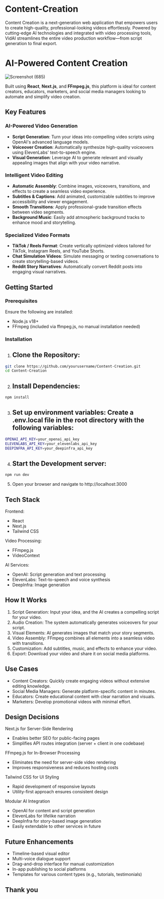# Content-Creation

Content Creation is a next-generation web application that empowers users to create high-quality, professional-looking videos effortlessly. Powered by cutting-edge AI technologies and integrated with video processing tools, VidAI streamlines the entire video production workflow—from script generation to final export.

# AI-Powered Content Creation

![Screenshot (685)](https://github.com/user-attachments/assets/c03df461-c2d9-491c-ad63-81292cf3230b)

Built using **React**, **Next.js**, and **FFmpeg.js**, this platform is ideal for content creators, educators, marketers, and social media managers looking to automate and simplify video creation.

## Key Features

### AI-Powered Video Generation
- **Script Generation**: Turn your ideas into compelling video scripts using OpenAI's advanced language models.
- **Voiceover Creation**: Automatically synthesize high-quality voiceovers using ElevenLabs' text-to-speech engine.
- **Visual Generation**: Leverage AI to generate relevant and visually appealing images that align with your video narrative.

### Intelligent Video Editing
- **Automatic Assembly**: Combine images, voiceovers, transitions, and effects to create a seamless video experience.
- **Subtitles & Captions**: Add animated, customizable subtitles to improve accessibility and viewer engagement.
- **Smooth Transitions**: Apply professional-grade transition effects between video segments.
- **Background Music**: Easily add atmospheric background tracks to enhance mood and storytelling.

### Specialized Video Formats
- **TikTok / Reels Format**: Create vertically optimized videos tailored for TikTok, Instagram Reels, and YouTube Shorts.
- **Chat Simulation Videos**: Simulate messaging or texting conversations to create storytelling-based videos.
- **Reddit Story Narratives**: Automatically convert Reddit posts into engaging visual narratives.

## Getting Started

### Prerequisites
Ensure the following are installed:
- Node.js v18+
- FFmpeg (included via ffmpeg.js, no manual installation needed)

### Installation

1. ## Clone the Repository:

```bash
git clone https://github.com/yourusername/Content-Creation.git
cd Content-Creation
```

2. ## Install Dependencies:

```bash
npm install
```

3. ## Set up environment variables: Create a .env.local file in the root directory with the following variables:

```bash
OPENAI_API_KEY=your_openai_api_key
ELEVENLABS_API_KEY=your_elevenlabs_api_key
DEEPINFRA_API_KEY=your_deepinfra_api_key
```

4. ## Start the Development server:

```bash
npm run dev
```

5. Open your browser and navigate to http://localhost:3000

## Tech Stack

Frontend:
- React
- Next.js
- Tailwind CSS

Video Processing:
- FFmpeg.js
- VideoContext

AI Services:
- OpenAI: Script generation and text processing
- ElevenLabs: Text-to-speech and voice synthesis
- DeepInfra: Image generation

## How It Works

1. Script Generation: Input your idea, and the AI creates a compelling script for your video.
2. Audio Creation: The system automatically generates voiceovers for your script.
3. Visual Elements: AI generates images that match your story segments.
4. Video Assembly: FFmpeg combines all elements into a seamless video with transitions.
5. Customization: Add subtitles, music, and effects to enhance your video.
6. Export: Download your video and share it on social media platforms.

## Use Cases

- Content Creators: Quickly create engaging videos without extensive editing knowledge.
- Social Media Managers: Generate platform-specific content in minutes.
- Educators: Create educational content with clear narration and visuals.
- Marketers: Develop promotional videos with minimal effort.

## Design Decisions

Next.js for Server-Side Rendering
- Enables better SEO for public-facing pages
- Simplifies API routes integration (server + client in one codebase)

FFmpeg.js for In-Browser Processing
- Eliminates the need for server-side video rendering
- Improves responsiveness and reduces hosting costs

Tailwind CSS for UI Styling
- Rapid development of responsive layouts
- Utility-first approach ensures consistent design

Modular AI Integration
- OpenAI for content and script generation
- ElevenLabs for lifelike narration
- DeepInfra for story-based image generation
- Easily extendable to other services in future

## Future Enhancements

- Timeline-based visual editor
- Multi-voice dialogue support
- Drag-and-drop interface for manual customization
- In-app publishing to social platforms
- Templates for various content types (e.g., tutorials, testimonials)


## Thank you





